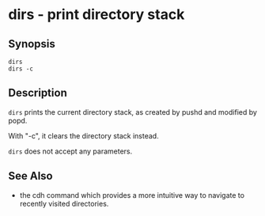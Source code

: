 # dirs - print directory stack

## Synopsis

```
dirs
dirs -c
```

## Description

`dirs` prints the current directory stack, as created by pushd and modified by popd.

With "-c", it clears the directory stack instead.

`dirs` does not accept any parameters.

## See Also


* the cdh command which provides a more intuitive way to navigate to recently visited directories.
